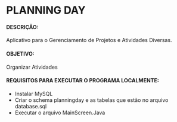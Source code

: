 # PLANNING DAY

#### DESCRIÇÃO: 
Aplicativo para o Gerenciamento de Projetos e Atividades Diversas.
  
#### OBJETIVO:
Organizar Atividades
  
#### REQUISITOS PARA EXECUTAR O PROGRAMA LOCALMENTE:
- Instalar MySQL
- Criar o schema planningday e as tabelas que estão no arquivo database.sql
- Executar o arquivo MainScreen.Java